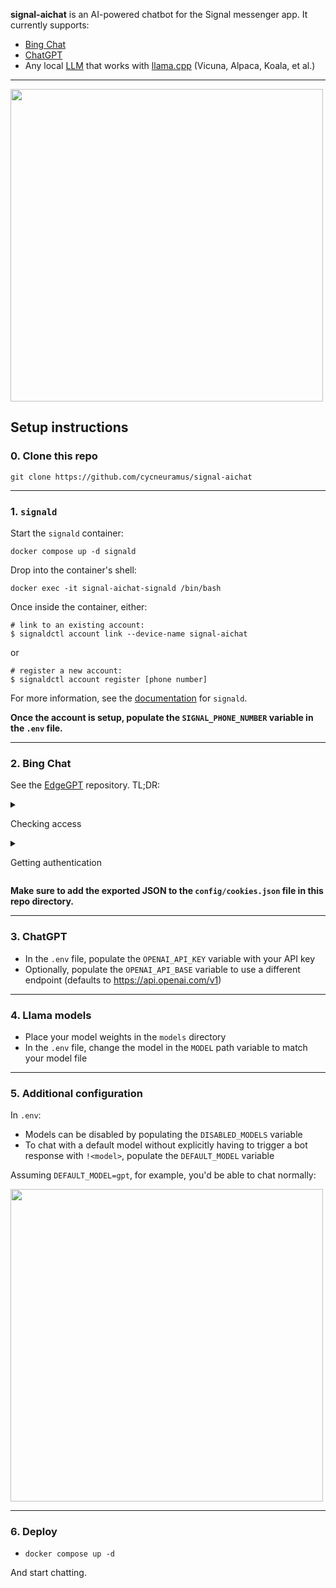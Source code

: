__signal-aichat__ is an AI-powered chatbot for the Signal messenger app. It currently supports:

- [Bing Chat](https://bing.com/chat)
- [ChatGPT](https://chat.openai.com/)
- Any local [LLM](https://en.wikipedia.org/wiki/Large_language_model) that works with [llama.cpp](https://github.com/ggerganov/llama.cpp) (Vicuna, Alpaca, Koala, et al.)

---

<p>
 <img src="https://github.com/cycneuramus/signal-aichat/blob/master/.github/screenshot.png" width=500 />
</p>

## Setup instructions

### 0. Clone this repo

`git clone https://github.com/cycneuramus/signal-aichat`

---

### 1. `signald`

Start the `signald` container:

```
docker compose up -d signald
```

Drop into the container's shell:

```
docker exec -it signal-aichat-signald /bin/bash
```

Once inside the container, either:

```
# link to an existing account:
$ signaldctl account link --device-name signal-aichat
```

or

```
# register a new account:
$ signaldctl account register [phone number]
```

For more information, see the [documentation](https://signald.org/articles/getting-started/) for `signald`.

__Once the account is setup, populate the `SIGNAL_PHONE_NUMBER` variable in the `.env` file.__

---

### 2. Bing Chat

See the [EdgeGPT](https://github.com/acheong08/EdgeGPT) repository. TL;DR:

<details>
  <summary>

Checking access

  </summary>

- Install the latest version of Microsoft Edge
- Alternatively, you can use any browser and set the user-agent to look like you're using Edge (e.g., `Mozilla/5.0 (Windows NT 10.0; Win64; x64) AppleWebKit/537.36 (KHTML, like Gecko) Chrome/111.0.0.0 Safari/537.36 Edg/111.0.1661.51`). You can do this easily with an extension like "User-Agent Switcher and Manager" for [Chrome](https://chrome.google.com/webstore/detail/user-agent-switcher-and-m/bhchdcejhohfmigjafbampogmaanbfkg) and [Firefox](https://addons.mozilla.org/en-US/firefox/addon/user-agent-string-switcher/).
- Open [bing.com/chat](https://bing.com/chat)
- If you see a chat feature, you are good to go

</details>

<details>
  <summary>

Getting authentication

  </summary>

- Install the cookie editor extension for [Chrome](https://chrome.google.com/webstore/detail/cookie-editor/hlkenndednhfkekhgcdicdfddnkalmdm) or [Firefox](https://addons.mozilla.org/en-US/firefox/addon/cookie-editor/)
- Go to `bing.com`
- Open the extension
- Click "Export" on the bottom right, then "Export as JSON" (this saves your cookies to the clipboard)
- Paste your cookies into a file named `cookies.json`

</details>

__Make sure to add the exported JSON to the `config/cookies.json` file in this repo directory.__

---

### 3. ChatGPT

- In the `.env` file, populate the `OPENAI_API_KEY` variable with your API key
- Optionally, populate the `OPENAI_API_BASE` variable to use a different endpoint (defaults to <https://api.openai.com/v1>)

---

### 4. Llama models

- Place your model weights in the `models` directory
- In the `.env` file, change the model in the `MODEL` path variable to match your model file

---

### 5. Additional configuration

In `.env`:

- Models can be disabled by populating the `DISABLED_MODELS` variable
- To chat with a default model without explicitly having to trigger a bot response with `!<model>`, populate the `DEFAULT_MODEL` variable

Assuming `DEFAULT_MODEL=gpt`, for example, you'd be able to chat normally:

<p>
 <img src="https://github.com/cycneuramus/signal-aichat/blob/master/.github/default_model.png" width=500 />
</p>

---

### 6. Deploy

- `docker compose up -d`

And start chatting.
